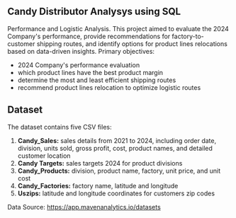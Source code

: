 ## Candy Distributor Analysys using SQL
Performance and Logistic Analysis. 
This project aimed to evaluate the 2024 Company's performance, provide recommendations for factory-to-customer shipping routes, and identify options for product lines relocations based on data-driven insights.
Primary objectives: 
- 2024 Company's performance evaluation
- which product lines have the best product margin
- determine the most and least efficient shipping routes
- recommend product lines relocation to optimize logistic routes

## Dataset
The dataset contains five CSV files:
1. **Candy_Sales:** sales details from 2021 to 2024, including order date, division, units sold, gross profit, cost, product names, and detailed customer location
2. **Candy Targets:** sales targets 2024 for product divisions
3. **Candy_Products:** division, product name, factory, unit price, and unit cost
4. **Candy_Factories:** factory name, latitude and longitude
5. **Uszips:** latitude and longitude coordinates for customers zip codes
   
Data Source: https://app.mavenanalytics.io/datasets
